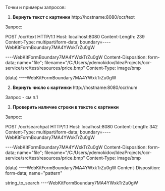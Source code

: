 Точки и примеры запросов:

1. **Вернуть текст с картинки**
http://hostname:8080/ocr/text
   
Запрос:

POST /ocr/text HTTP/1.1
Host: localhost:8080
Content-Length: 239
Content-Type: multipart/form-data; boundary=----WebKitFormBoundary7MA4YWxkTrZu0gW

----WebKitFormBoundary7MA4YWxkTrZu0gW
Content-Disposition: form-data; name="file"; filename="/C:/Users/ydemokidov/IdeaProjects/ocr-service/src/test/resources/price.bmp"
Content-Type: image/bmp

(data)
----WebKitFormBoundary7MA4YWxkTrZu0gW



2. **Вернуть число с картинки**
   http://hostname:8080/ocr/num

Запрос - см п.1


3. **Проверить наличие строки в тексте с картинки**

Запрос:

POST /ocr/searchpat HTTP/1.1
Host: localhost:8080
Content-Length: 342
Content-Type: multipart/form-data; boundary=----WebKitFormBoundary7MA4YWxkTrZu0gW

----WebKitFormBoundary7MA4YWxkTrZu0gW
Content-Disposition: form-data; name="file"; filename="/C:/Users/ydemokidov/IdeaProjects/ocr-service/src/test/resources/price.bmp"
Content-Type: image/bmp

(data)
----WebKitFormBoundary7MA4YWxkTrZu0gW
Content-Disposition: form-data; name="pattern"

string_to_search
----WebKitFormBoundary7MA4YWxkTrZu0gW


